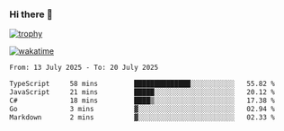 ### Hi there 👋

[![trophy](https://github-profile-trophy.vercel.app/?username=cxnky&theme=dracula)](https://github.com/ryo-ma/github-profile-trophy)

[![wakatime](https://wakatime.com/badge/user/1c39c599-5497-41b9-a5be-2c4676e7fd23.svg)](https://wakatime.com/@1c39c599-5497-41b9-a5be-2c4676e7fd23)
<!--START_SECTION:waka-->

```txt
From: 13 July 2025 - To: 20 July 2025

TypeScript     58 mins         ██████████████░░░░░░░░░░░   55.82 %
JavaScript     21 mins         █████░░░░░░░░░░░░░░░░░░░░   20.12 %
C#             18 mins         ████▒░░░░░░░░░░░░░░░░░░░░   17.38 %
Go             3 mins          ▓░░░░░░░░░░░░░░░░░░░░░░░░   02.94 %
Markdown       2 mins          ▓░░░░░░░░░░░░░░░░░░░░░░░░   02.33 %
```

<!--END_SECTION:waka-->
